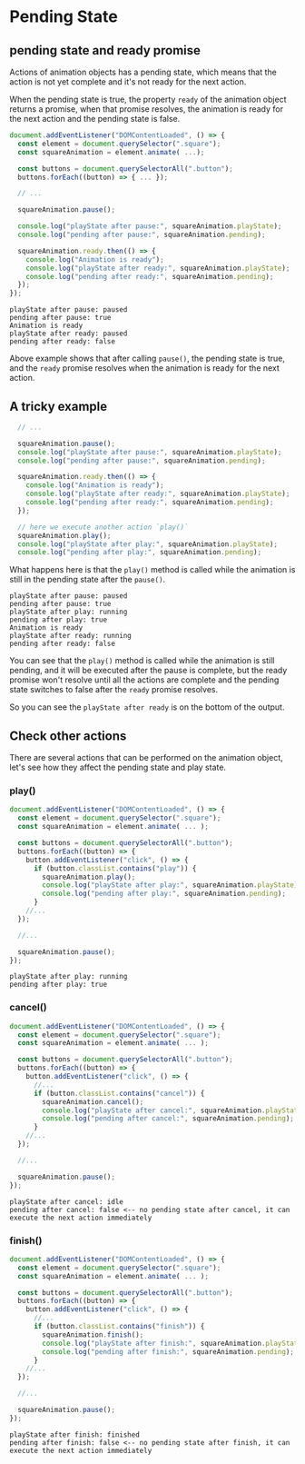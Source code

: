 # Pending State

## pending state and ready promise

Actions of animation objects has a pending state, which means that the action is not yet complete and it's not ready for the next action.

When the pending state is true, the property `ready` of the animation object returns a promise, when that promise resolves, the animation is ready for the next action and the pending state is false.

```js
document.addEventListener("DOMContentLoaded", () => {
  const element = document.querySelector(".square");
  const squareAnimation = element.animate( ...);

  const buttons = document.querySelectorAll(".button");
  buttons.forEach((button) => { ... });

  // ...

  squareAnimation.pause();

  console.log("playState after pause:", squareAnimation.playState);
  console.log("pending after pause:", squareAnimation.pending);

  squareAnimation.ready.then(() => {
    console.log("Animation is ready");
    console.log("playState after ready:", squareAnimation.playState);
    console.log("pending after ready:", squareAnimation.pending);
  });
});
```

```
playState after pause: paused
pending after pause: true
Animation is ready
playState after ready: paused
pending after ready: false
```

Above example shows that after calling `pause()`, the pending state is true, and the `ready` promise resolves when the animation is ready for the next action.

## A tricky example

```js
  // ...

  squareAnimation.pause();
  console.log("playState after pause:", squareAnimation.playState);
  console.log("pending after pause:", squareAnimation.pending);

  squareAnimation.ready.then(() => {
    console.log("Animation is ready");
    console.log("playState after ready:", squareAnimation.playState);
    console.log("pending after ready:", squareAnimation.pending);
  });

  // here we execute another action `play()` 
  squareAnimation.play();
  console.log("playState after play:", squareAnimation.playState);
  console.log("pending after play:", squareAnimation.pending);
```

What happens here is that the `play()` method is called while the animation is still in the pending state after the `pause()`.

```
playState after pause: paused
pending after pause: true
playState after play: running
pending after play: true
Animation is ready
playState after ready: running
pending after ready: false
```

You can see that the `play()` method is called while the animation is still pending, and it will be executed after the pause is complete, but the ready promise won't resolve until all the actions are complete and the pending state switches to false after the `ready` promise resolves.

So you can see the `playState after ready` is on the bottom of the output.

## Check other actions

There are several actions that can be performed on the animation object, let's see how they affect the pending state and play state.

### play()

```js
document.addEventListener("DOMContentLoaded", () => {
  const element = document.querySelector(".square");
  const squareAnimation = element.animate( ... );

  const buttons = document.querySelectorAll(".button");
  buttons.forEach((button) => {
    button.addEventListener("click", () => {
      if (button.classList.contains("play")) {
        squareAnimation.play();
        console.log("playState after play:", squareAnimation.playState);
        console.log("pending after play:", squareAnimation.pending);
      }
    //...
  });

  //...

  squareAnimation.pause();
});
```

```
playState after play: running
pending after play: true
```


### cancel()

```js
document.addEventListener("DOMContentLoaded", () => {
  const element = document.querySelector(".square");
  const squareAnimation = element.animate( ... );

  const buttons = document.querySelectorAll(".button");
  buttons.forEach((button) => {
    button.addEventListener("click", () => {
      //...
      if (button.classList.contains("cancel")) {
        squareAnimation.cancel();
        console.log("playState after cancel:", squareAnimation.playState);
        console.log("pending after cancel:", squareAnimation.pending);
      }
    //...
  });

  //...

  squareAnimation.pause();
});
```

```
playState after cancel: idle
pending after cancel: false <-- no pending state after cancel, it can execute the next action immediately
```

### finish()

```js
document.addEventListener("DOMContentLoaded", () => {
  const element = document.querySelector(".square");
  const squareAnimation = element.animate( ... );

  const buttons = document.querySelectorAll(".button");
  buttons.forEach((button) => {
    button.addEventListener("click", () => {
      //...
      if (button.classList.contains("finish")) {
        squareAnimation.finish();
        console.log("playState after finish:", squareAnimation.playState);
        console.log("pending after finish:", squareAnimation.pending);
      }
    //...
  });

  //...

  squareAnimation.pause();
});
```

```
playState after finish: finished
pending after finish: false <-- no pending state after finish, it can execute the next action immediately
```
